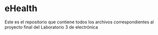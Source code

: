 # eHealth
Este es el repositorio que contiene todos los archivos correspondientes al proyecto final del Laboratorio 3 de electrónica
